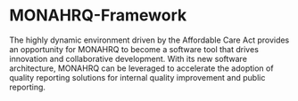 MONAHRQ-Framework
=================

The highly dynamic environment driven by the Affordable Care Act provides an opportunity for MONAHRQ to become a software tool that drives innovation and collaborative development. With its new software architecture, MONAHRQ can be leveraged to accelerate the adoption of quality reporting solutions for internal quality improvement and public reporting. 
